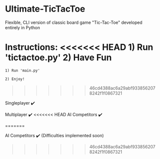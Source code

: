 # Ultimate-TicTacToe
Flexible, CLI version of classic board game "Tic-Tac-Toe" developed entirely in Python

Instructions:
<<<<<<< HEAD
    1) Run 'tictactoe.py'
    2) Have Fun
=======
    
    1) Run 'main.py'
    
    2) Enjoy!
>>>>>>> 46cd4388ac6a29abf9338562078242f1f0867321

Singleplayer ✔️

Multiplayer ✔️
<<<<<<< HEAD
AI Competitors ✔️

=======

AI Competitors ✔️ (Difficulties implemented soon)
>>>>>>> 46cd4388ac6a29abf9338562078242f1f0867321
